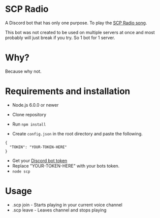# SCP Radio
A Discord bot that has only one purpose. To play the [SCP Radio song](https://www.youtube.com/watch?v=gjQHPblDtd8).

This bot was not created to be used on multiple servers at once and most probably will just break if you try. So 1 bot for 1 server.

# Why?
Because why not.

# Requirements and installation
- Node.js 6.0.0 or newer

- Clone repository
- Run `npm install`
- Create `config.json` in the root directory and paste the following.
```
{
  "TOKEN": "YOUR-TOKEN-HERE"
}
```
- Get your [Discord bot token](https://discordapp.com/developers/applications/)
- Replace "YOUR-TOKEN-HERE" with your bots token.
- `node scp`

# Usage
- .scp join - Starts playing in your current voice channel
- .scp leave - Leaves channel and stops playing
